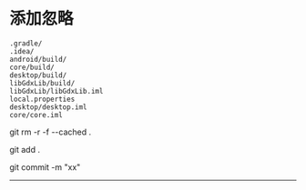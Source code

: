 # 添加忽略

```
.gradle/
.idea/
android/build/
core/build/
desktop/build/
libGdxLib/build/
libGdxLib/libGdxLib.iml
local.properties
desktop/desktop.iml
core/core.iml
```

git rm -r -f --cached .

git add .

git commit -m "xx"



----------------
